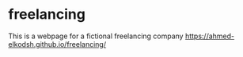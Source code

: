 # freelancing
This is a webpage for a fictional freelancing company
https://ahmed-elkodsh.github.io/freelancing/
